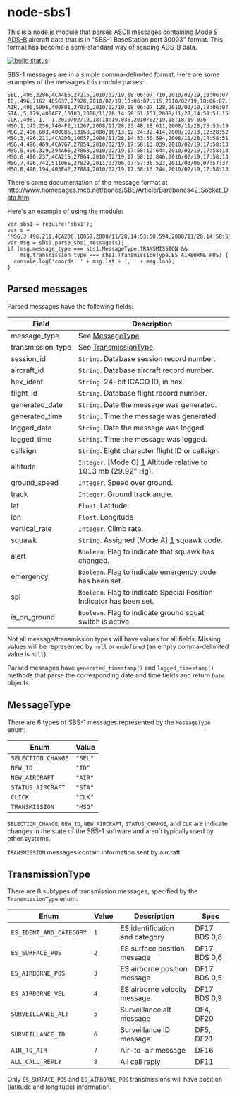 node-sbs1
=========

This is a node.js module that parses ASCII messages containing Mode S
[ADS-B](http://en.wikipedia.org/wiki/Automatic_dependent_surveillance-broadcast)
aircraft data that is in "SBS-1 BaseStation port 30003" format.  This
format has become a semi-standard way of sending ADS-B data.

[![build status](https://secure.travis-ci.org/wiseman/node-sbs1.png)](http://travis-ci.org/wiseman/node-sbs1)

SBS-1 messages are in a simple comma-delimited format.  Here are some
examples of the messages this module parses:

```
SEL,,496,2286,4CA4E5,27215,2010/02/19,18:06:07.710,2010/02/19,18:06:07.710,RYR1427
ID,,496,7162,405637,27928,2010/02/19,18:06:07.115,2010/02/19,18:06:07.115,EZY691A
AIR,,496,5906,400F01,27931,2010/02/19,18:06:07.128,2010/02/19,18:06:07.128
STA,,5,179,400AE7,10103,2008/11/28,14:58:51.153,2008/11/28,14:58:51.153,RM
CLK,,496,-1,,-1,2010/02/19,18:18:19.036,2010/02/19,18:18:19.036
MSG,1,145,256,7404F2,11267,2008/11/28,23:48:18.611,2008/11/28,23:53:19.161,RJA1118,,,,,,,,,,,
MSG,2,496,603,400CB6,13168,2008/10/13,12:24:32.414,2008/10/13,12:28:52.074,,,0,76.4,258.3,54.05735,-4.38826,,,,,,0
MSG,3,496,211,4CA2D6,10057,2008/11/28,14:53:50.594,2008/11/28,14:58:51.153,,37000,,,51.45735,-1.02826,,,0,0,0,0
MSG,4,496,469,4CA767,27854,2010/02/19,17:58:13.039,2010/02/19,17:58:13.368,,,288.6,103.2,,,-832,,,,,
MSG,5,496,329,394A65,27868,2010/02/19,17:58:12.644,2010/02/19,17:58:13.368,,10000,,,,,,,0,,0,0
MSG,6,496,237,4CA215,27864,2010/02/19,17:58:12.846,2010/02/19,17:58:13.368,,33325,,,,,,0271,0,0,0,0
MSG,7,496,742,51106E,27929,2011/03/06,07:57:36.523,2011/03/06,07:57:37.054,,3775,,,,,,,,,,0
MSG,8,496,194,405F4E,27884,2010/02/19,17:58:13.244,2010/02/19,17:58:13.368,,,,,,,,,,,,0
```

There's some documentation of the message format at
http://www.homepages.mcb.net/bones/SBS/Article/Barebones42_Socket_Data.htm

Here's an example of using the module:

```
var sbs1 = require('sbs1');
var s = 'MSG,3,496,211,4CA2D6,10057,2008/11/28,14:53:50.594,2008/11/28,14:58:51.153,,37000,,,51.45735,-1.02826,,,0,0,0,0';
var msg = sbs1.parse_sbs1_message(s);
if (msg.message_type === sbs1.MessageType.TRANSMISSION &&
    msg.transmission_type === sbs1.TransmissionType.ES_AIRBORNE_POS) {
  console.log('coords: ' + msg.lat + ', ' + msg.lon);
}
```

## Parsed messages

Parsed messages have the following fields:

|Field            |Description                                                          |
|-----------------|---------------------------------------------------------------------|
|message_type     |See [MessageType](#MessageType).                                     |
|transmission_type|See [TransmissionType](#TransmissionType).                           |
|session_id       |`String`. Database session record number.                            |
|aircraft_id      |`String`. Database aircraft record number.                           |
|hex_ident        |`String`. 24-bit ICACO ID, in hex.                                   |
|flight_id        |`String`. Database flight record number.                             |
|generated_date   |`String`. Date the message was generated.                            |
|generated_time   |`String`. Time the message was generated.                            |
|logged_date      |`String`. Date the message was logged.                               |
|logged_time      |`String`. Time the message was logged.                               |
|callsign         |`String`. Eight character flight ID or callsign.                     |
|altitude         |`Integer`. [Mode C] [1] Altitude relative to 1013 mb (29.92" Hg).    |
|ground_speed     |`Integer`. Speed over ground.                                        |
|track            |`Integer`. Ground track angle.                                       |
|lat              |`Float`. Latitude.                                                   |
|lon              |`Float`. Longitude                                                   |
|vertical_rate    |`Integer`. Climb rate.                                               |
|squawk           |`String`. Assigned [Mode A] [1] squawk code.                         |
|alert            |`Boolean`. Flag to indicate that squawk has changed.                 |
|emergency        |`Boolean`. Flag to indicate emergency code has been set.             |
|spi              |`Boolean`. Flag to indicate Special Position Indicator has been set. |
|is_on_ground     |`Boolean`. Flag to indicate ground squat switch is active.           |

[1]: http://en.wikipedia.org/wiki/Aviation_transponder_interrogation_modes#Mode_A_and_Mode_C

Not all message/transmission types will have values for all fields.
Missing values will be represented by `null` or `undefined` (an empty
comma-delimited value is `null`).

Parsed messages have `generated_timestamp()` and `logged_timestamp()`
methods that parse the corresponding date and time fields and return
`Date` objects.


## <a name="MessageType">MessageType</a>

There are 6 types of SBS-1 messages represented by the `MessageType` enum:

|Enum              |Value   |
|------------------|--------|
|`SELECTION_CHANGE`|`"SEL"` |
|`NEW_ID`          |`"ID"`  |
|`NEW_AIRCRAFT`    |`"AIR"` |
|`STATUS_AIRCRAFT` |`"STA"` |
|`CLICK`           |`"CLK"` |
|`TRANSMISSION`    |`"MSG"` |

`SELECTION_CHANGE`, `NEW_ID`, `NEW_AIRCRAFT`, `STATUS_CHANGE`, and
`CLK` are indicate changes in the state of the SBS-1 software and
aren't typically used by other systems.

`TRANSMISSION` messages contain information sent by aircraft.


## <a name="TransmissionType">TransmissionType</a>

There are 8 subtypes of transmission messages, specified by the
`TransmissionType` enum:

|Enum                   |Value|Description                    |Spec        |
|-----------------------|-----|-------------------------------|------------|
|`ES_IDENT_AND_CATEGORY`|`1`  |ES identification and category |DF17 BDS 0,8|
|`ES_SURFACE_POS`       |`2`  |ES surface position message    |DF17 BDS 0,6|
|`ES_AIRBORNE_POS`      |`3`  |ES airborne position message   |DF17 BDS 0,5|
|`ES_AIRBORNE_VEL`      |`4`  |ES airborne velocity message   |DF17 BDS 0,9|
|`SURVEILLANCE_ALT`     |`5`  |Surveillance alt message       |DF4, DF20   |
|`SURVEILLANCE_ID`      |`6`  |Surveillance ID message        |DF5, DF21   |
|`AIR_TO_AIR`           |`7`  |Air-to-air message             |DF16        |
|`ALL_CALL_REPLY`       |`8`  |All call reply                 |DF11        |

Only `ES_SURFACE_POS` and `ES_AIRBORNE_POS` transmissions will have
position (latitude and longitude) information.
